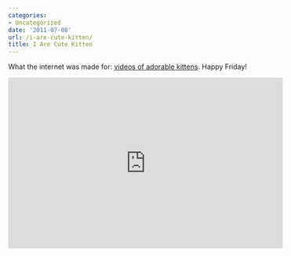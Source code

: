 ```yaml
---
categories:
- Uncategorized
date: '2011-07-08'
url: /i-are-cute-kitten/
title: I Are Cute Kitten
---
```


What the internet was made for: <a href="https://www.youtube.com/watch?v=_ZSbC09qgLI">videos of adorable kittens</a>. Happy Friday!

<iframe class="alignc" width="560" height="349" src="https://www.youtube.com/embed/_ZSbC09qgLI?rel=0" frameborder="0" allowfullscreen></iframe>